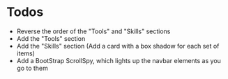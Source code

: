# Todos

- Reverse the order of the "Tools" and "Skills" sections
- Add the "Tools" section
- Add the "Skills" section (Add a card with a box shadow for each set of items)
- Add a BootStrap ScrollSpy, which lights up the navbar elements as you go to them
